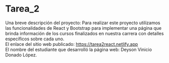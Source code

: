 # Tarea_2 <br>
Una breve descripción del proyecto: Para realizar este proyecto utilizamos las funcionalidades de React y Bootstrap para implementar una página que brinda información de los cursos finalizados en nuestra carrera con detalles específicos sobre cada uno.<br>
El enlace del sitio web publicado: https://tarea2react.netlify.app <br>
El nombre del estudiante que desarrolló la página web: Deyson Vinicio Donado López.<br>
